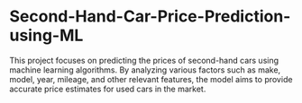 # Second-Hand-Car-Price-Prediction-using-ML
This project focuses on predicting the prices of second-hand cars using machine learning algorithms. By analyzing various factors such as make, model, year, mileage, and other relevant features, the model aims to provide accurate price estimates for used cars in the market.
